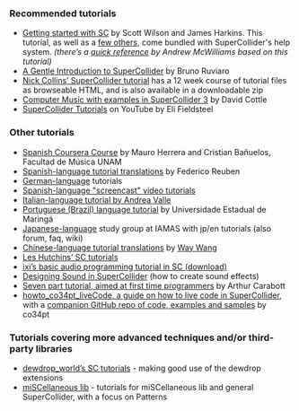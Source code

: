 ### Recommended tutorials

- [Getting started with SC](http://doc.sccode.org/Tutorials/Getting-Started/00-Getting-Started-With-SC.html) by Scott Wilson and James Harkins. This tutorial, as well as a [few others](http://doc.sccode.org/Browse.html#Tutorials), come bundled with SuperCollider's help system. _(there’s a [quick reference](http://jahya.net/blog/?2012-06-quickref-for-supercollider) by Andrew McWilliams based on this tutorial)_
- [A Gentle Introduction to SuperCollider](https://ccrma.stanford.edu/~ruviaro/texts/A_Gentle_Introduction_To_SuperCollider.pdf) by Bruno Ruviaro
- [Nick Collins’ SuperCollider tutorial](http://composerprogrammer.com/teaching/supercollider/sctutorial/tutorial.html) has a 12 week course of tutorial files as browseable HTML, and is also available in a downloadable zip
- [Computer Music with examples in SuperCollider 3](http://rhoadley.net/courses/tech_resources/supercollider/tutorials/cottle/CMSC7105.pdf) by David Cottle
- [SuperCollider Tutorials](https://www.youtube.com/playlist?list=PLPYzvS8A_rTaNDweXe6PX4CXSGq4iEWYC) on YouTube by Eli Fieldsteel


### Other tutorials

- [Spanish Coursera Course](https://www.coursera.org/learn/composicion-algoritmica-supercollider/) by Mauro Herrera and Cristian Bañuelos, Facultad de Música UNAM
- [Spanish-language tutorial translations](http://www.oscilador.org/descargas/supercollider/) by Federico Reuben
- [German-language](http://gonzo.uni-weimar.de/~haru8822/supercollider/) tutorials
- [Spanish-language "screencast" video tutorials](http://www.simonblackmore.net/notes/doku.php?id=supercollider_screencasts)
- [Italian-language tutorial by Andrea Valle](http://www.cirma.unito.it/andrea/sc.html)
- [Portuguese (Brazil) language tutorial](http://www.dmu.uem.br/lappso/manual/index.php/Tutorial_SuperCollider) by Universidade Estadual de Maringá
- [Japanese-language](http://supercollider.jp/modules/bwiki/index.php?SC%20study%20group%20%40%20iamas) study group at IAMAS with jp/en tutorials&nbsp;(also forum, faq, wiki)
- [Chinese-language tutorial translations](http://learn.travelchinawith.me) by [Way Wang](http://about.me/ww1way)
- [Les Hutchins’ SC tutorials](http://www.berkeleynoise.com/celesteh/podcast/?page_id=65)
- [ixi’s basic audio programming tutorial in SC (download)](http://www.ixi-audio.net/content/download/tutorials/supercollider_tutorial.tar)
- [Designing Sound in SuperCollider](http://en.wikibooks.org/wiki/Designing_Sound_in_SuperCollider) (how to create sound effects)
- [Seven part tutorial, aimed at first time programmers](https://github.com/acarabott/roundhouse-synth-design-course-2014) by Arthur Carabott
- [howto_co34pt_liveCode, a guide on how to live code in SuperCollider](https://theseanco.github.io/howto_co34pt_liveCode/), with a [companion GitHub repo of code, examples and samples](https://github.com/theseanco/howto_co34pt_liveCode) by co34pt


### Tutorials covering more advanced techniques and/or third-party libraries

- [dewdrop_world’s SC tutorials](http://www.dewdrop-world.net/sc3/tutorials/index.php) - making good use of the dewdrop extensions
- [miSCellaneous lib](http://daniel-mayer.at/software_en.htm) - tutorials for miSCellaneous lib and general SuperCollider, with a focus on Patterns